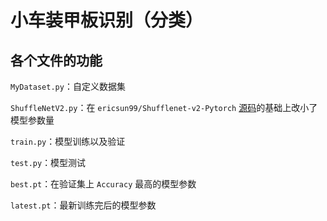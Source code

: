 # 小车装甲板识别（分类）

## 各个文件的功能
`MyDataset.py`：自定义数据集

`ShuffleNetV2.py`：在 `ericsun99/Shufflenet-v2-Pytorch` [源码](https://github.com/ericsun99/Shufflenet-v2-Pytorch/blob/master/ShuffleNetV2.py)的基础上改小了模型参数量

`train.py`：模型训练以及验证

`test.py`：模型测试

`best.pt`：在验证集上 `Accuracy` 最高的模型参数

`latest.pt`：最新训练完后的模型参数